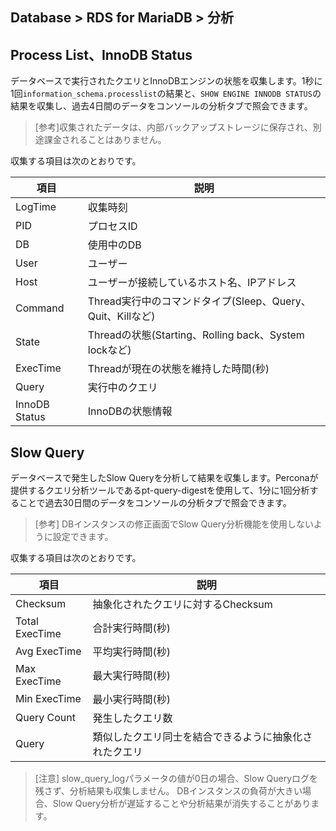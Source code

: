 ## Database > RDS for MariaDB > 分析

## Process List、InnoDB Status

データベースで実行されたクエリとInnoDBエンジンの状態を収集します。1秒に1回`information_schema.processlist`の結果と、`SHOW ENGINE INNODB STATUS`の結果を収集し、過去4日間のデータをコンソールの分析タブで照会できます。

> [参考]収集されたデータは、内部バックアップストレージに保存され、別途課金されることはありません。

収集する項目は次のとおりです。

| 項目            | 説明                                             |
|---------------|------------------------------------------------|
| LogTime       | 収集時刻                                           |
| PID           | プロセスID                                         |
| DB            | 使用中のDB                                         |
| User          | ユーザー                                           |
| Host          | ユーザーが接続しているホスト名、IPアドレス                         |
| Command       | Thread実行中のコマンドタイプ(Sleep、Query、Quit、Killなど)     |
| State         | Threadの状態(Starting、Rolling back、System lockなど) |
| ExecTime      | Threadが現在の状態を維持した時間(秒)                         |
| Query         | 実行中のクエリ                                        |
| InnoDB Status | InnoDBの状態情報                                    |

## Slow Query

データベースで発生したSlow Queryを分析して結果を収集します。Perconaが提供するクエリ分析ツールであるpt-query-digestを使用して、1分に1回分析することで過去30日間のデータをコンソールの分析タブで照会できます。

> [参考] DBインスタンスの修正画面でSlow Query分析機能を使用しないように設定できます。

収集する項目は次のとおりです。

| 項目             | 説明                          |
|----------------|-----------------------------|
| Checksum       | 抽象化されたクエリに対するChecksum       |
| Total ExecTime | 合計実行時間(秒)                   |
| Avg ExecTime   | 平均実行時間(秒)                   |
| Max ExecTime   | 最大実行時間(秒)                   |
| Min ExecTime   | 最小実行時間(秒)                   |
| Query Count    | 発生したクエリ数                    |
| Query          | 類似したクエリ同士を結合できるように抽象化されたクエリ |

> [注意]
> slow_query_logパラメータの値が0日の場合、Slow Queryログを残さず、分析結果も収集しません。
> DBインスタンスの負荷が大きい場合、Slow Query分析が遅延することや分析結果が消失することがあります。
